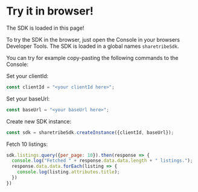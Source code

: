# Try it in browser!

The SDK is loaded in this page!

To try the SDK in the browser, just open the Console in your browsers Developer Tools. The SDK is loaded in a global names `sharetribeSdk`.

You can try for example copy-pasting the following commands to the Console:

Set your clientId:

```js
const clientId = "<your clientId here>";
```

Set your baseUrl:

```js
const baseUrl = "<your baseUrl here>";
```

Create new SDK instance:

```js
const sdk = sharetribeSdk.createInstance({clientId, baseUrl});
```

Fetch 10 listings:

```js
sdk.listings.query({per_page: 10}).then(response => {
  console.log("Fetched " + response.data.data.length + " listings.");
  response.data.data.forEach(listing => {
    console.log(listing.attributes.title);
  })
})
```
